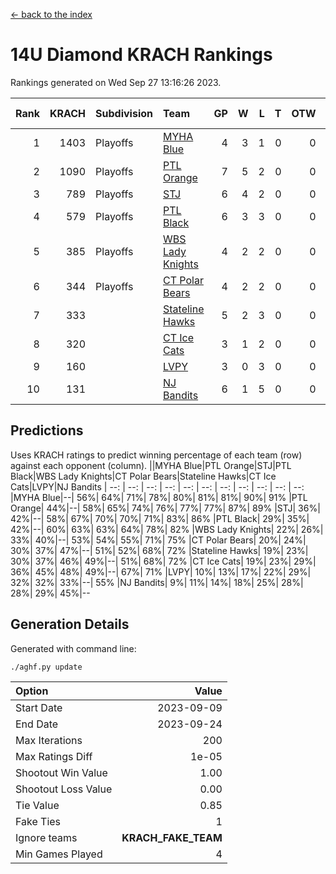 [<- back to the index](readme.md)
# 14U Diamond KRACH Rankings
Rankings generated on Wed Sep 27 13:16:26 2023.

Rank|KRACH|Subdivision|Team|GP|W|L|T|OTW|OTL|SoS|Exp Wins|Win Diff
---:|---:|:---|:---|---:|---:|---:|---:|---:|---:|---:|---:|---:
1|1403|Playoffs|[MYHA Blue](https://gamesheetstats.com/seasons/3663/teams/140816/schedule)|4|3|1|0|0|0|706|3.8|-0.0
2|1090|Playoffs|[PTL Orange](https://gamesheetstats.com/seasons/3663/teams/140821/schedule)|7|5|2|0|0|0|568|5.9|0.0
3|789|Playoffs|[STJ](https://gamesheetstats.com/seasons/3663/teams/140822/schedule)|6|4|2|0|0|0|545|4.9|0.0
4|579|Playoffs|[PTL Black](https://gamesheetstats.com/seasons/3663/teams/140815/schedule)|6|3|3|0|0|0|770|3.8|-0.0
5|385|Playoffs|[WBS Lady Knights](https://gamesheetstats.com/seasons/3663/teams/140825/schedule)|4|2|2|0|0|0|478|2.9|0.0
6|344|Playoffs|[CT Polar Bears](https://gamesheetstats.com/seasons/3663/teams/140818/schedule)|4|2|2|0|0|0|394|2.8|-0.0
7|333||[Stateline Hawks](https://gamesheetstats.com/seasons/3663/teams/140813/schedule)|5|2|3|0|0|0|583|2.9|0.0
8|320||[CT Ice Cats](https://gamesheetstats.com/seasons/3663/teams/140826/schedule)|3|1|2|0|0|0|551|1.9|0.0
9|160||[LVPY](https://gamesheetstats.com/seasons/3663/teams/140820/schedule)|3|0|3|0|0|0|804|0.9|0.0
10|131||[NJ Bandits](https://gamesheetstats.com/seasons/3663/teams/140828/schedule)|6|1|5|0|0|0|417|1.8|-0.0

## Predictions
Uses KRACH ratings to predict winning percentage of each team (row) against each opponent (column).
||MYHA Blue|PTL Orange|STJ|PTL Black|WBS Lady Knights|CT Polar Bears|Stateline Hawks|CT Ice Cats|LVPY|NJ Bandits
| --: | --: | --: | --: | --: | --: | --: | --: | --: | --: | --: 
|MYHA Blue|--| 56%| 64%| 71%| 78%| 80%| 81%| 81%| 90%| 91%
|PTL Orange| 44%|--| 58%| 65%| 74%| 76%| 77%| 77%| 87%| 89%
|STJ| 36%| 42%|--| 58%| 67%| 70%| 70%| 71%| 83%| 86%
|PTL Black| 29%| 35%| 42%|--| 60%| 63%| 63%| 64%| 78%| 82%
|WBS Lady Knights| 22%| 26%| 33%| 40%|--| 53%| 54%| 55%| 71%| 75%
|CT Polar Bears| 20%| 24%| 30%| 37%| 47%|--| 51%| 52%| 68%| 72%
|Stateline Hawks| 19%| 23%| 30%| 37%| 46%| 49%|--| 51%| 68%| 72%
|CT Ice Cats| 19%| 23%| 29%| 36%| 45%| 48%| 49%|--| 67%| 71%
|LVPY| 10%| 13%| 17%| 22%| 29%| 32%| 32%| 33%|--| 55%
|NJ Bandits|  9%| 11%| 14%| 18%| 25%| 28%| 28%| 29%| 45%|--

## Generation Details

Generated with command line:
```
./aghf.py update
```

| Option | Value |
| :----- | ----: |
| Start Date | 2023-09-09 |
| End Date | 2023-09-24 |
| Max Iterations | 200 |
| Max Ratings Diff | 1e-05 |
| Shootout Win Value | 1.00 |
| Shootout Loss Value | 0.00 |
| Tie Value | 0.85 |
| Fake Ties | 1 |
| Ignore teams | __KRACH_FAKE_TEAM__ |
| Min Games Played | 4 |

